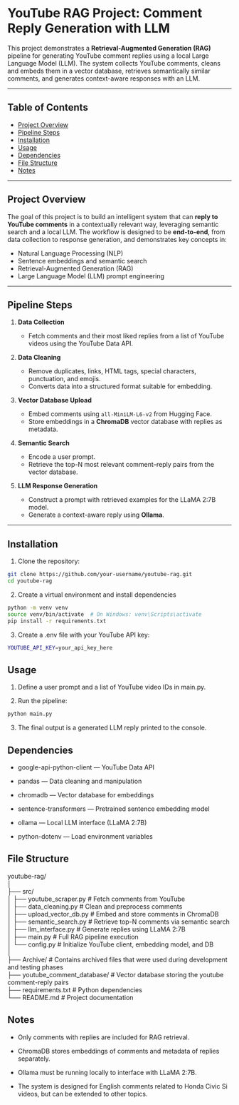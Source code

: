 # YouTube RAG Project: Comment Reply Generation with LLM

This project demonstrates a **Retrieval-Augmented Generation (RAG)** pipeline for generating YouTube comment replies using a local Large Language Model (LLM). The system collects YouTube comments, cleans and embeds them in a vector database, retrieves semantically similar comments, and generates context-aware responses with an LLM.  

---

## Table of Contents

- [Project Overview](#project-overview)
- [Pipeline Steps](#pipeline-steps)
- [Installation](#installation)
- [Usage](#usage)
- [Dependencies](#dependencies)
- [File Structure](#file-structure)
- [Notes](#notes)  

---

## Project Overview

The goal of this project is to build an intelligent system that can **reply to YouTube comments** in a contextually relevant way, leveraging semantic search and a local LLM. The workflow is designed to be **end-to-end**, from data collection to response generation, and demonstrates key concepts in:

- Natural Language Processing (NLP)  
- Sentence embeddings and semantic search  
- Retrieval-Augmented Generation (RAG)  
- Large Language Model (LLM) prompt engineering  

---

## Pipeline Steps

1. **Data Collection**  
   - Fetch comments and their most liked replies from a list of YouTube videos using the YouTube Data API.

2. **Data Cleaning**  
   - Remove duplicates, links, HTML tags, special characters, punctuation, and emojis.
   - Converts data into a structured format suitable for embedding.

3. **Vector Database Upload**  
   - Embed comments using `all-MiniLM-L6-v2` from Hugging Face.
   - Store embeddings in a **ChromaDB** vector database with replies as metadata.

4. **Semantic Search**  
   - Encode a user prompt.
   - Retrieve the top-N most relevant comment–reply pairs from the vector database.

5. **LLM Response Generation**  
   - Construct a prompt with retrieved examples for the LLaMA 2:7B model.
   - Generate a context-aware reply using **Ollama**.

---

## Installation

1. Clone the repository:

```bash
git clone https://github.com/your-username/youtube-rag.git
cd youtube-rag
```

2. Create a virtual environment and install dependencies

```bash
python -m venv venv
source venv/bin/activate  # On Windows: venv\Scripts\activate
pip install -r requirements.txt
```

3. Create a .env file with your YouTube API key:

```bash
YOUTUBE_API_KEY=your_api_key_here
```

## Usage

1. Define a user prompt and a list of YouTube video IDs in main.py.

2. Run the pipeline:
```bash
python main.py
```

3. The final output is a generated LLM reply printed to the console.

## Dependencies

- google-api-python-client — YouTube Data API

- pandas — Data cleaning and manipulation

- chromadb — Vector database for embeddings

- sentence-transformers — Pretrained sentence embedding model

- ollama — Local LLM interface (LLaMA 2:7B)

- python-dotenv — Load environment variables

## File Structure

youtube-rag/  
│  
├── src/  
│   ├── youtube_scraper.py       # Fetch comments from YouTube  
│   ├── data_cleaning.py         # Clean and preprocess comments  
│   ├── upload_vector_db.py      # Embed and store comments in ChromaDB  
│   ├── semantic_search.py       # Retrieve top-N comments via semantic search  
│   ├── llm_interface.py         # Generate replies using LLaMA 2:7B  
│   ├── main.py                  # Full RAG pipeline execution  
│   └── config.py                # Initialize YouTube client, embedding model, and DB  
│  
├── Archive/                     # Contains archived files that were used during development and testing phases  
├── youtube_comment_database/    # Vector database storing the youtube comment-reply pairs  
├── requirements.txt             # Python dependencies  
└── README.md                     # Project documentation  

## Notes

- Only comments with replies are included for RAG retrieval.

- ChromaDB stores embeddings of comments and metadata of replies separately.

- Ollama must be running locally to interface with LLaMA 2:7B.

- The system is designed for English comments related to Honda Civic Si videos, but can be extended to other topics.
